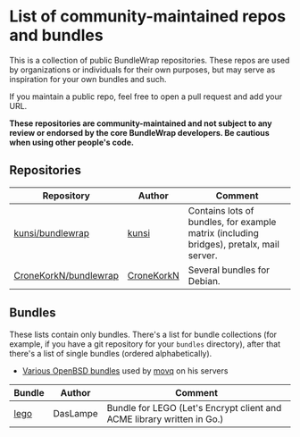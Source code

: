 # List of community-maintained repos and bundles

This is a collection of public BundleWrap repositories. These repos are used by organizations or individuals for their own purposes, but may serve as inspiration for your own bundles and such.

If you maintain a public repo, feel free to open a pull request and add your URL.

**These repositories are community-maintained and not subject to any review or endorsed by the core BundleWrap developers. Be cautious when using other people's code.**

## Repositories

Repository | Author | Comment
-----------|--------|--------
[kunsi/bundlewrap](https://git.franzi.business/kunsi/bundlewrap/) | [kunsi](https://franzi.business/) | Contains lots of bundles, for example matrix (including bridges), pretalx, mail server.
[CroneKorkN/bundlewrap](https://git.sublimity.de/cronekorkn/bundlewrap) | [CroneKorkN](https://github.com/CroneKorkN) | Several bundles for Debian.

## Bundles

These lists contain only bundles. There's a list for bundle collections (for example, if you have a git repository for your `bundles` directory), after that there's a list of single bundles (ordered alphabetically).

- [Various OpenBSD bundles](https://uninformativ.de/git/bw-bundles) used by [movq](https://uninformativ.de) on his servers

Bundle | Author | Comment
-------|--------|--------
[lego](https://github.com/DasLampe/bw.bundle.lego) | DasLampe | Bundle for LEGO (Let's Encrypt client and ACME library written in Go.)
